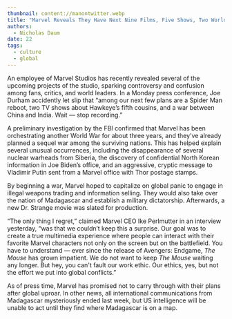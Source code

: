 ```yaml
---
thumbnail: content://manontwitter.webp
title: "Marvel Reveals They Have Next Nine Films, Five Shows, Two World Wars Already in Production"
authors:
  - Nicholas Daum
date: 22
tags:
  - culture
  - global
---
```


An employee of Marvel Studios has recently revealed several of the upcoming projects of the studio, sparking controversy and confusion among fans, critics, and world leaders. In a Monday press conference, Joe Durham accidently let slip that “among our next few plans are a Spider Man reboot, two TV shows about Hawkeye’s fifth cousins, and a war between China and India. Wait — stop recording.”

A preliminary investigation by the FBI confirmed that Marvel has been orchestrating another World War for about three years, and they’ve already planned a sequel war among the surviving nations. This has helped explain several unusual occurrences, including the disappearance of several nuclear warheads from Siberia, the discovery of confidential North Korean information in Joe Biden’s office, and an aggressive, cryptic message to Vladimir Putin sent from a Marvel office with Thor postage stamps.

By beginning a war, Marvel hoped to capitalize on global panic to engage in illegal weapons trading and information selling. They would also take over the nation of Madagascar and establish a military dictatorship. Afterwards, a new Dr. Strange movie was slated for production. 

“The only thing I regret,” claimed Marvel CEO Ike Perlmutter in an interview yesterday, “was that we couldn’t keep this a surprise. Our goal was to create a true multimedia experience where people can interact with their favorite Marvel characters not only on the screen but on the battlefield. You have to understand — ever since the release of Avengers: Endgame, *The Mouse* has grown impatient. We do not want to keep *The Mouse* waiting any longer. But hey, you can't fault our work ethic. Our ethics, yes, but not the effort we put into global conflicts.”

As of press time, Marvel has promised not to carry through with their plans after global uproar. In other news, all international communications from Madagascar mysteriously ended last week, but US intelligence will be unable to act until they find where Madagascar is on a map.